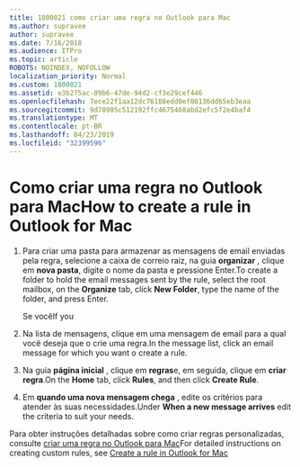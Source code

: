 ```yaml
---
title: 1800021 como criar uma regra no Outlook para Mac
ms.author: supravee
author: supravee
ms.date: 7/16/2018
ms.audience: ITPro
ms.topic: article
ROBOTS: NOINDEX, NOFOLLOW
localization_priority: Normal
ms.custom: 1800021
ms.assetid: e3b275ac-09b6-47de-94d2-cf3e29cef446
ms.openlocfilehash: 7ece22f1aa12dc76188edd0ef08136dd65eb3eaa
ms.sourcegitcommit: 9d78905c512192ffc4675468abd2efc5f2e4baf4
ms.translationtype: MT
ms.contentlocale: pt-BR
ms.lasthandoff: 04/23/2019
ms.locfileid: "32399596"
---
```

# <a name="how-to-create-a-rule-in-outlook-for-mac"></a><span data-ttu-id="4b3c1-102">Como criar uma regra no Outlook para Mac</span><span class="sxs-lookup"><span data-stu-id="4b3c1-102">How to create a rule in Outlook for Mac</span></span>

1. <span data-ttu-id="4b3c1-103">Para criar uma pasta para armazenar as mensagens de email enviadas pela regra, selecione a caixa de correio raiz, na guia **organizar** , clique em **nova pasta**, digite o nome da pasta e pressione Enter.</span><span class="sxs-lookup"><span data-stu-id="4b3c1-103">To create a folder to hold the email messages sent by the rule, select the root mailbox, on the **Organize** tab, click **New Folder**, type the name of the folder, and press Enter.</span></span>
    
    <span data-ttu-id="4b3c1-104">Se você</span><span class="sxs-lookup"><span data-stu-id="4b3c1-104">If you</span></span> 
    
2. <span data-ttu-id="4b3c1-105">Na lista de mensagens, clique em uma mensagem de email para a qual você deseja que o crie uma regra.</span><span class="sxs-lookup"><span data-stu-id="4b3c1-105">In the message list, click an email message for which you want o create a rule.</span></span>
    
3. <span data-ttu-id="4b3c1-106">Na guia **página inicial** , clique em **regras**e, em seguida, clique em **criar regra**.</span><span class="sxs-lookup"><span data-stu-id="4b3c1-106">On the **Home** tab, click **Rules**, and then click **Create Rule**.</span></span>
    
4. <span data-ttu-id="4b3c1-107">Em **quando uma nova mensagem chega** , edite os critérios para atender às suas necessidades.</span><span class="sxs-lookup"><span data-stu-id="4b3c1-107">Under **When a new message arrives** edit the criteria to suit your needs.</span></span> 
    
<span data-ttu-id="4b3c1-108">Para obter instruções detalhadas sobre como criar regras personalizadas, consulte [criar uma regra no Outlook para Mac](https://aka.ms/AA1uy0v)</span><span class="sxs-lookup"><span data-stu-id="4b3c1-108">For detailed instructions on creating custom rules, see [Create a rule in Outlook for Mac](https://aka.ms/AA1uy0v)</span></span>
  

